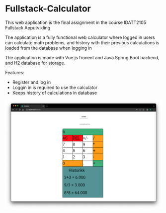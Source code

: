 # Fullstack-Calculator

This web application is the final assignment in the course IDATT2105 Fullstack Apputvikling

The application is a fully functional web calculator where logged in users can calculate math problems, and history with their previous 
calculations is loaded from the database when logging in

The application is made with Vue.js fronent and Java Spring Boot backend, and H2 database for storage.  

Features:
- Register and log in
- Loggin in is required to use the calculator
- Keeps history of calculations in database

![Calculator](https://github.com/etuver/Fullstack-Calculator/blob/main/Frontend/public/Screenshot%20.png)

